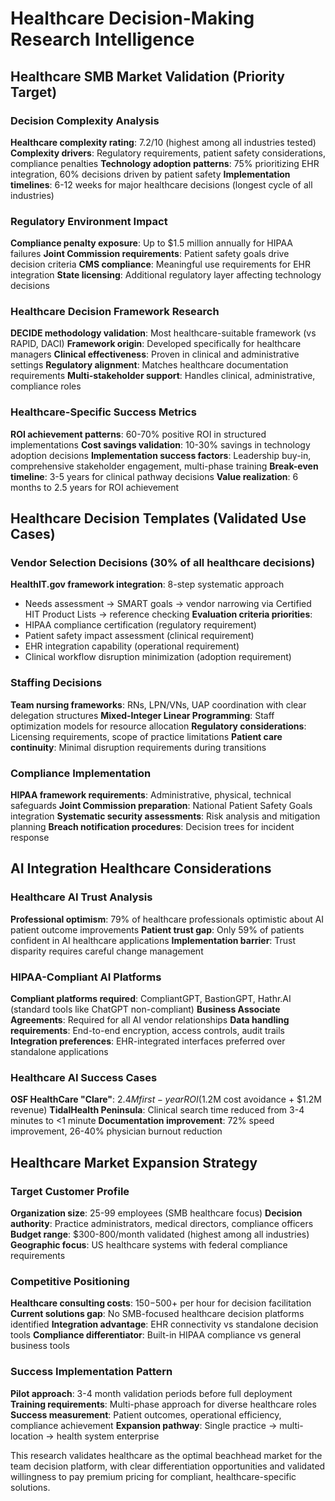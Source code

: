 # Healthcare Decision-Making Research Intelligence

## Healthcare SMB Market Validation (Priority Target)

### Decision Complexity Analysis
**Healthcare complexity rating**: 7.2/10 (highest among all industries tested)
**Complexity drivers**: Regulatory requirements, patient safety considerations, compliance penalties
**Technology adoption patterns**: 75% prioritizing EHR integration, 60% decisions driven by patient safety
**Implementation timelines**: 6-12 weeks for major healthcare decisions (longest cycle of all industries)

### Regulatory Environment Impact
**Compliance penalty exposure**: Up to $1.5 million annually for HIPAA failures
**Joint Commission requirements**: Patient safety goals drive decision criteria
**CMS compliance**: Meaningful use requirements for EHR integration
**State licensing**: Additional regulatory layer affecting technology decisions

### Healthcare Decision Framework Research
**DECIDE methodology validation**: Most healthcare-suitable framework (vs RAPID, DACI)
**Framework origin**: Developed specifically for healthcare managers
**Clinical effectiveness**: Proven in clinical and administrative settings
**Regulatory alignment**: Matches healthcare documentation requirements
**Multi-stakeholder support**: Handles clinical, administrative, compliance roles

### Healthcare-Specific Success Metrics
**ROI achievement patterns**: 60-70% positive ROI in structured implementations
**Cost savings validation**: 10-30% savings in technology adoption decisions
**Implementation success factors**: Leadership buy-in, comprehensive stakeholder engagement, multi-phase training
**Break-even timeline**: 3-5 years for clinical pathway decisions
**Value realization**: 6 months to 2.5 years for ROI achievement

## Healthcare Decision Templates (Validated Use Cases)

### Vendor Selection Decisions (30% of all healthcare decisions)
**HealthIT.gov framework integration**: 8-step systematic approach
- Needs assessment → SMART goals → vendor narrowing via Certified HIT Product Lists → reference checking
**Evaluation criteria priorities**:
- HIPAA compliance certification (regulatory requirement)
- Patient safety impact assessment (clinical requirement)  
- EHR integration capability (operational requirement)
- Clinical workflow disruption minimization (adoption requirement)

### Staffing Decisions
**Team nursing frameworks**: RNs, LPN/VNs, UAP coordination with clear delegation structures
**Mixed-Integer Linear Programming**: Staff optimization models for resource allocation
**Regulatory considerations**: Licensing requirements, scope of practice limitations
**Patient care continuity**: Minimal disruption requirements during transitions

### Compliance Implementation
**HIPAA framework requirements**: Administrative, physical, technical safeguards
**Joint Commission preparation**: National Patient Safety Goals integration
**Systematic security assessments**: Risk analysis and mitigation planning
**Breach notification procedures**: Decision trees for incident response

## AI Integration Healthcare Considerations

### Healthcare AI Trust Analysis
**Professional optimism**: 79% of healthcare professionals optimistic about AI patient outcome improvements
**Patient trust gap**: Only 59% of patients confident in AI healthcare applications
**Implementation barrier**: Trust disparity requires careful change management

### HIPAA-Compliant AI Platforms
**Compliant platforms required**: CompliantGPT, BastionGPT, Hathr.AI (standard tools like ChatGPT non-compliant)
**Business Associate Agreements**: Required for all AI vendor relationships
**Data handling requirements**: End-to-end encryption, access controls, audit trails
**Integration preferences**: EHR-integrated interfaces preferred over standalone applications

### Healthcare AI Success Cases
**OSF HealthCare "Clare"**: $2.4M first-year ROI ($1.2M cost avoidance + $1.2M revenue)
**TidalHealth Peninsula**: Clinical search time reduced from 3-4 minutes to <1 minute
**Documentation improvement**: 72% speed improvement, 26-40% physician burnout reduction

## Healthcare Market Expansion Strategy

### Target Customer Profile
**Organization size**: 25-99 employees (SMB healthcare focus)
**Decision authority**: Practice administrators, medical directors, compliance officers
**Budget range**: $300-800/month validated (highest among all industries)
**Geographic focus**: US healthcare systems with federal compliance requirements

### Competitive Positioning
**Healthcare consulting costs**: $150-$500+ per hour for decision facilitation
**Current solutions gap**: No SMB-focused healthcare decision platforms identified
**Integration advantage**: EHR connectivity vs standalone decision tools
**Compliance differentiator**: Built-in HIPAA compliance vs general business tools

### Success Implementation Pattern
**Pilot approach**: 3-4 month validation periods before full deployment
**Training requirements**: Multi-phase approach for diverse healthcare roles
**Success measurement**: Patient outcomes, operational efficiency, compliance achievement
**Expansion pathway**: Single practice → multi-location → health system enterprise

This research validates healthcare as the optimal beachhead market for the team decision platform, with clear differentiation opportunities and validated willingness to pay premium pricing for compliant, healthcare-specific solutions.
